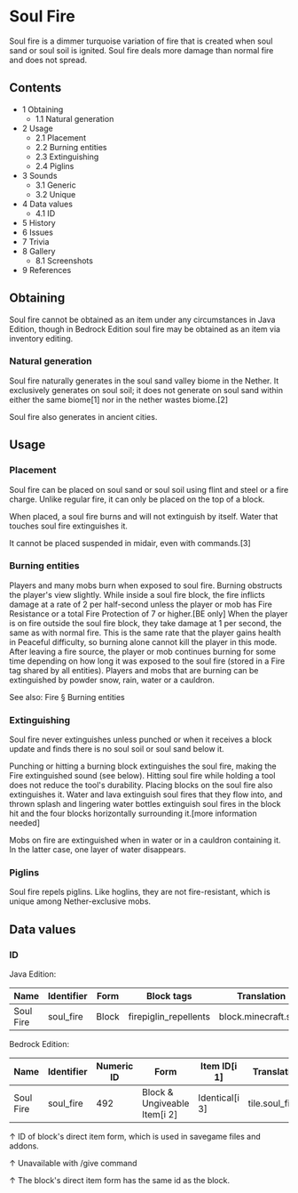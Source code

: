# Soul Fire
Soul fire is a dimmer turquoise variation of fire that is created when soul sand or soul soil is ignited. Soul fire deals more damage than normal fire and does not spread.

## Contents
- 1 Obtaining
	- 1.1 Natural generation
- 2 Usage
	- 2.1 Placement
	- 2.2 Burning entities
	- 2.3 Extinguishing
	- 2.4 Piglins
- 3 Sounds
	- 3.1 Generic
	- 3.2 Unique
- 4 Data values
	- 4.1 ID
- 5 History
- 6 Issues
- 7 Trivia
- 8 Gallery
	- 8.1 Screenshots
- 9 References

## Obtaining
Soul fire cannot be obtained as an item under any circumstances in Java Edition, though in Bedrock Edition soul fire may be obtained as an item via inventory editing.

### Natural generation
Soul fire naturally generates in the soul sand valley biome in the Nether. It exclusively generates on soul soil; it does not generate on soul sand within either the same biome[1] nor in the nether wastes biome.[2]

Soul fire also generates in ancient cities.

## Usage
### Placement
Soul fire can be placed on soul sand or soul soil using flint and steel or a fire charge. Unlike regular fire, it can only be placed on the top of a block.

When placed, a soul fire burns and will not extinguish by itself. Water that touches soul fire extinguishes it.

It cannot be placed suspended in midair, even with commands.[3]

### Burning entities
Players and many mobs burn when exposed to soul fire. Burning obstructs the player's view slightly. While inside a soul fire block, the fire inflicts damage at a rate of 2 per half-second unless the player or mob has Fire Resistance or a total Fire Protection of 7 or higher.‌[BE  only] When the player is on fire outside the soul fire block, they take damage at 1 per second, the same as with normal fire. This is the same rate that the player gains health in Peaceful difficulty, so burning alone cannot kill the player in this mode. After leaving a fire source, the player or mob continues burning for some time depending on how long it was exposed to the soul fire (stored in a Fire tag shared by all entities). Players and mobs that are burning can be extinguished by powder snow, rain, water or a cauldron.

See also: Fire § Burning entities

### Extinguishing
Soul fire never extinguishes unless punched or when it receives a block update and finds there is no soul soil or soul sand below it.

Punching or hitting a burning block extinguishes the soul fire, making the Fire extinguished sound (see below). Hitting soul fire while holding a tool does not reduce the tool's durability. Placing blocks on the soul fire also extinguishes it. Water and lava extinguish soul fires that they flow into, and thrown splash and lingering water bottles extinguish soul fires in the block hit and the four blocks horizontally surrounding it.[more information needed]

Mobs on fire are extinguished when in water or in a cauldron containing it. In the latter case, one layer of water disappears.

### Piglins
Soul fire repels piglins. Like hoglins, they are not fire-resistant, which is unique among Nether-exclusive mobs.

## Data values
### ID
Java Edition:

| Name      | Identifier | Form  | Block tags            | Translation key           |
|-----------|------------|-------|-----------------------|---------------------------|
| Soul Fire | soul_fire  | Block | firepiglin_repellents | block.minecraft.soul_fire |

Bedrock Edition:

| Name      | Identifier | Numeric ID | Form                         | Item ID[i 1]   | Translation key     |
|-----------|------------|------------|------------------------------|----------------|---------------------|
| Soul Fire | soul_fire  | 492        | Block & Ungiveable Item[i 2] | Identical[i 3] | tile.soul_fire.name |


↑ ID of block's direct item form, which is used in savegame files and addons.

↑ Unavailable with /give command

↑ The block's direct item form has the same id as the block.



